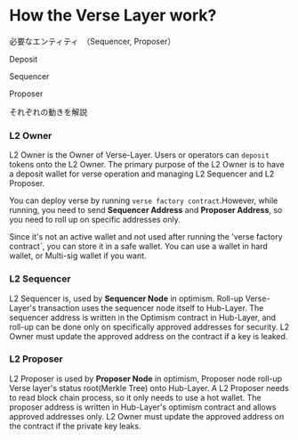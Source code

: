 # How the Verse Layer work?

必要なエンティティ　（Sequencer, Proposer）

Deposit

Sequencer

Proposer

それぞれの動きを解説


### **L2 Owner**

L2 Owner is the Owner of Verse-Layer. Users or operators can `deposit` tokens onto the L2 Owner. 
The primary purpose of the L2 Owner is to have a deposit wallet for verse operation and managing L2 Sequencer and L2 Proposer.

You can deploy verse by running `verse factory contract`.However, while running, you need to send **Sequencer Address** and **Proposer Address**, so you need to roll up on specific addresses only.

Since it's not an active wallet and not used after running the 'verse factory contract`, you can store it in a safe wallet.
You can use a wallet in hard wallet, or Multi-sig wallet if you want.

### **L2 Sequencer**

L2 Sequencer is, used by **Sequencer Node** in optimism. Roll-up Verse-Layer's transaction uses the sequencer node itself to Hub-Layer. The sequencer address is written in the Optimism contract in Hub-Layer, and roll-up can be done only on specifically approved addresses for security. L2 Owner must update the approved address on the contract if a key is leaked.  

### **L2 Proposer**

L2 Proposer is used by **Proposer Node** in optimism, Proposer node roll-up Verse layer's status root(Merkle Tree) onto Hub-Layer. 
A L2 Proposer needs to read block chain process, so it only needs to use a hot wallet. The proposer address is written in Hub-Layer's optimism contract and allows approved addresses only. L2 Owner must update the approved address on the contract if the private key leaks. 
